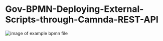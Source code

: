 # Gov-BPMN-Deploying-External-Scripts-through-Camnda-REST-API
![image of example bpmn file](https://raw.githubusercontent.com/StephenOTT/Gov-BPMN-Deploying-External-Scripts-through-Camnda-REST-API/master/ExternalScriptExample.png)
